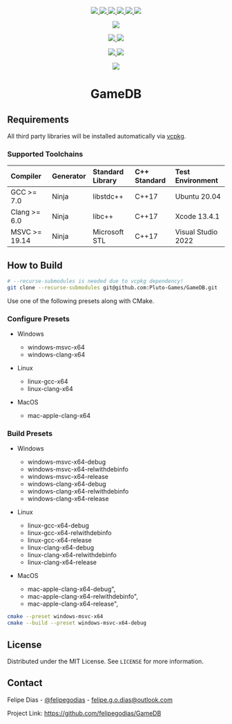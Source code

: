 <p align="center">
    <a href="https://github.com/felipegodias/GameDB/graphs/contributors">
        <img src="https://img.shields.io/github/contributors/felipegodias/GameDB.svg"/>
    </a>
    <a href="https://github.com/felipegodias/GameDB/network/members">
        <img src="https://img.shields.io/github/forks/felipegodias/GameDB.svg"/>
    </a>
    <a href="https://github.com/felipegodias/GameDB/stargazers">
        <img src="https://img.shields.io/github/stars/felipegodias/GameDB.svg"/>
    </a>
    <a href="https://github.com/felipegodias/GameDB/issues">
        <img src="https://img.shields.io/github/issues/felipegodias/GameDB.svg"/>
    </a>
    <a href="https://github.com/felipegodias/GameDB/blob/master/LICENSE">
        <img src="https://img.shields.io/github/license/felipegodias/GameDB.svg"/>
    </a>
    <a href="https://www.linkedin.com/in/felipegodias">
        <img src="https://img.shields.io/badge/-LinkedIn-black.svg?logo=linkedin&colorB=1182c3"/>
    </a>
</p>

<p align="center">
    <a href="https://www.codacy.com/gh/felipegodias/GameDB/dashboard?utm_source=github.com&amp;utm_medium=referral&amp;utm_content=felipegodias/GameDB&amp;utm_campaign=Badge_Grade">
        <img src="https://app.codacy.com/project/badge/Grade/c96c6820f01241c794a95c7430a6fef0"/>
    </a>
</p>

<p align="center">
    <a href="https://github.com/felipegodias/GameDB/actions/workflows/windows_msvc_build.yml">
        <img src="https://github.com/felipegodias/GameDB/actions/workflows/windows_msvc_build.yml/badge.svg"/>
    </a>
    <a href="https://github.com/felipegodias/GameDB/actions/workflows/windows_clang_build.yml">
        <img src="https://github.com/felipegodias/GameDB/actions/workflows/windows_clang_build.yml/badge.svg"/>
    </a>
</p>

<p align="center">
    <a href="https://github.com/felipegodias/GameDB/actions/workflows/linux_gcc_build.yml">
        <img src="https://github.com/felipegodias/GameDB/actions/workflows/linux_gcc_build.yml/badge.svg"/>
    </a>
    <a href="https://github.com/felipegodias/GameDB/actions/workflows/linux_clang_build.yml">
        <img src="https://github.com/felipegodias/GameDB/actions/workflows/linux_clang_build.yml/badge.svg"/>
    </a>
</p>

<p align="center">
    <a href="https://github.com/felipegodias/GameDB/actions/workflows/mac_clang_build.yml">
        <img src="https://github.com/felipegodias/GameDB/actions/workflows/mac_clang_build.yml/badge.svg"/>
    </a>
</p>

<div align="center">
    <h1 align="center">GameDB</h1>
</div>

## Requirements

All third party libraries will be installed automatically via <a href="https://github.com/microsoft/vcpkg">vcpkg</a>.

### Supported Toolchains

| Compiler      | Generator | Standard Library | C++ Standard | Test Environment   |
| :------------ | :-------- | :--------------- | :----------- | :----------------- |
| GCC >= 7.0    | Ninja     | libstdc++        | C++17        | Ubuntu 20.04       |
| Clang >= 6.0  | Ninja     | libc++           | C++17        | Xcode 13.4.1       |
| MSVC >= 19.14 | Ninja     | Microsoft STL    | C++17        | Visual Studio 2022 |

## How to Build

```bash
# --recurse-submodules is needed due to vcpkg dependency!
git clone --recurse-submodules git@github.com:Pluto-Games/GameDB.git
```

Use one of the following presets along with CMake.

### Configure Presets

-   Windows
    -   windows-msvc-x64
    -   windows-clang-x64

-   Linux
    -   linux-gcc-x64
    -   linux-clang-x64

-   MacOS
    -   mac-apple-clang-x64

### Build Presets

-   Windows
    -   windows-msvc-x64-debug
    -   windows-msvc-x64-relwithdebinfo
    -   windows-msvc-x64-release
    -   windows-clang-x64-debug
    -   windows-clang-x64-relwithdebinfo
    -   windows-clang-x64-release

-   Linux
    -   linux-gcc-x64-debug
    -   linux-gcc-x64-relwithdebinfo
    -   linux-gcc-x64-release
    -   linux-clang-x64-debug
    -   linux-clang-x64-relwithdebinfo
    -   linux-clang-x64-release

-   MacOS
    -   mac-apple-clang-x64-debug",
    -   mac-apple-clang-x64-relwithdebinfo",
    -   mac-apple-clang-x64-release",

```bash
cmake --preset windows-msvc-x64
cmake --build --preset windows-msvc-x64-debug
```

<!-- LICENSE -->

## License

Distributed under the MIT License. See `LICENSE` for more information.

<!-- CONTACT -->

## Contact

Felipe Dias - [@felipegodias](https://twitter.com/felipegodias) - felipe.g.o.dias@outlook.com

Project Link: <https://github.com/felipegodias/GameDB>
